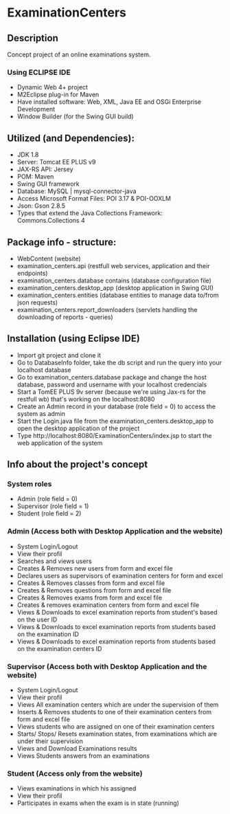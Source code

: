 # ExaminationCenters

## Description
Concept project of an online examinations system.

### Using ECLIPSE IDE
- Dynamic Web 4+ project
- M2Eclipse plug-in for Maven
- Have installed software: Web, XML, Java EE and OSGi Enterprise Development
- Window Builder (for the Swing GUI build)

## Utilized (and Dependencies):
- JDK 1.8
- Server: Tomcat EE PLUS v9
- JAX-RS API: Jersey
- POM: Maven
- Swing GUI framework
- Database: MySQL | mysql-connector-java
- Access Microsoft Format Files: POI 3.17 & POI-OOXLM
- Json: Gson 2.8.5
- Types that extend the Java Collections Framework: Commons.Collections 4

## Package info - structure:
- WebContent (website)
- examination_centers.api (restfull web services, application and their endpoints)
- examination_centers.database contains (database configuration file)
- examination_centers.desktop_app (desktop application in Swing GUI)
- examination_centers.entities (database entities to manage data to/from json requests)
- examination_centers.report_downloaders (servlets handling the downloading of reports - queries)

## Installation (using Eclipse IDE)
- Import git project and clone it
- Go to DatabaseInfo folder, take the db script and run the query into your localhost database
- Go to examination_centers.database package and change the host database, password and username with your localhost credencials
- Start a TomEE PLUS 9v server (because we're using Jax-rs for the restfull wb) that's working on the localhost:8080
- Create an Admin record in your database (role field = 0) to access the system as admin
- Start the Login.java file from the examination_centers.desktop_app to open the desktop application of the project
- Type http://localhost:8080/ExaminationCenters/index.jsp to start the web application of the system

## Info about the project's concept

### System roles
- Admin (role field = 0)
- Supervisor (role field = 1)
- Student (role field = 2)

### Admin (Access both with Desktop Application and the website)
- System Login/Logout
- View their profil
- Searches and views users
- Creates & Removes new users from form and excel file
- Declares users as supervisors of examination centers for form and excel
- Creates & Removes classes from form and excel file
- Creates & Removes questions from form and excel file
- Creates & Removes exams from form and excel file
- Creates & removes examination centers from form and excel file
- Views & Downloads to excel examination reports from student's based on the user ID
- Views & Downloads to excel examination reports from students based on the examination ID
- Views & Downloads to excel examination reports from students based on the examination centers ID

### Supervisor (Access both with Desktop Application and the website)
- System Login/Logout
- View their profil
- Views All examination centers which are under the supervision of them
- Inserts & Removes students to one of their examination centers from form and excel file
- Views students who are assigned on one of their examination centers
- Starts/ Stops/ Resets examination states, from examinations which are under their supervision
- Views and Download Examinations results
- Views Students answers from an examinations

### Student (Access only from the website)
- Views examinations in which his assigned
- View their profil
- Participates in exams when the exam is in state (running)

























